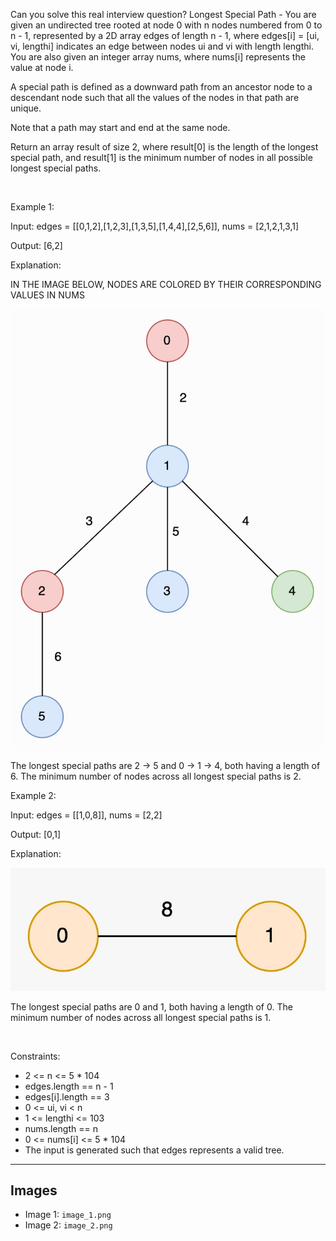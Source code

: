 Can you solve this real interview question? Longest Special Path - You are given an undirected tree rooted at node 0 with n nodes numbered from 0 to n - 1, represented by a 2D array edges of length n - 1, where edges[i] = [ui, vi, lengthi] indicates an edge between nodes ui and vi with length lengthi. You are also given an integer array nums, where nums[i] represents the value at node i.

A special path is defined as a downward path from an ancestor node to a descendant node such that all the values of the nodes in that path are unique.

Note that a path may start and end at the same node.

Return an array result of size 2, where result[0] is the length of the longest special path, and result[1] is the minimum number of nodes in all possible longest special paths.

 

Example 1:

Input: edges = [[0,1,2],[1,2,3],[1,3,5],[1,4,4],[2,5,6]], nums = [2,1,2,1,3,1]

Output: [6,2]

Explanation:

IN THE IMAGE BELOW, NODES ARE COLORED BY THEIR CORRESPONDING VALUES IN NUMS

![Example 1](./image_1.png)

The longest special paths are 2 -> 5 and 0 -> 1 -> 4, both having a length of 6. The minimum number of nodes across all longest special paths is 2.

Example 2:

Input: edges = [[1,0,8]], nums = [2,2]

Output: [0,1]

Explanation:

![Example 2](./image_2.png)

The longest special paths are 0 and 1, both having a length of 0. The minimum number of nodes across all longest special paths is 1.

 

Constraints:

 * 2 <= n <= 5 * 104
 * edges.length == n - 1
 * edges[i].length == 3
 * 0 <= ui, vi < n
 * 1 <= lengthi <= 103
 * nums.length == n
 * 0 <= nums[i] <= 5 * 104
 * The input is generated such that edges represents a valid tree.

---

## Images

- Image 1: `image_1.png`
- Image 2: `image_2.png`
